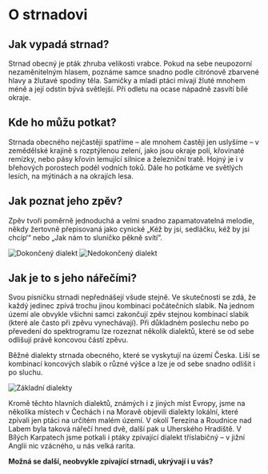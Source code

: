 # O strnadovi

## Jak vypadá strnad?

Strnad obecný je pták zhruba velikosti vrabce. Pokud na sebe neupozorní nezaměnitelným hlasem, poznáme samce snadno podle citrónově zbarvené hlavy a žlutavé spodiny těla. Samičky a mladí ptáci mívají žluté mnohem méně a její odstín bývá světlejší. Při odletu na ocase nápadně zasvítí bílé okraje. 

## Kde ho můžu potkat?
Strnada obecného nejčastěji spatříme – ale mnohem častěji jen uslyšíme – v zemědělské krajině s rozptýlenou zelení, jako jsou okraje polí, křovinaté remízky, nebo pásy křovin lemující silnice a železniční tratě. Hojný je i v břehových porostech podél vodních toků. Dále ho potkáme ve světlých lesích, na mýtinách a na okrajích lesa.

## Jak poznat jeho zpěv?
Zpěv tvoří poměrně jednoduchá a velmi snadno zapamatovatelná melodie, někdy žertovně přepisovaná jako cynické „Kéž by jsi, sedláčku, kéž by jsi chcíp‘“ nebo „Jak nám to sluníčko pěkně svítí”.

![Dokončený dialekt](/nahravka_dokonceny.png)
![Nedokončený dialekt](/nahravka_nedokonceny.png)

## Jak je to s jeho nářečími?
Svou písničku strnadi nepřednášejí všude stejně. Ve skutečnosti se zdá, že každý jedinec zpívá trochu jinou kombinaci počátečních slabik. Na jednom území ale obvykle všichni samci zakončují zpěv stejnou kombinací slabik (které ale často při zpěvu vynechávají). Při důkladném poslechu nebo po převedení do spektrogramu lze rozeznat několik dialektů, které se od sebe odlišují právě koncovou částí zpěvu.

Běžné dialekty strnada obecného, které se vyskytují na území Česka. Liší se kombinací koncových slabik o různé výšce a lze je od sebe snadno odlišit i po sluchu. 

![Základní dialekty](/dialekty_zakladni.png)

Kromě těchto hlavních dialektů, známých i z jiných míst Evropy,  jsme na několika místech v Čechách i na Moravě objevili dialekty lokální, které zpívali jen ptáci na určitém malém území. V okolí Terezína a Roudnice nad Labem byla taková nářečí hned dvě, další pak u Uherského Hradiště. V Bílých Karpatech jsme potkali i ptáky zpívající dialekt tříslabičný – v jižní Anglii nic vzácného, u nás velká rarita. 

**Možná se další, neobvykle zpívající strnadi, ukrývají i u vás?**
